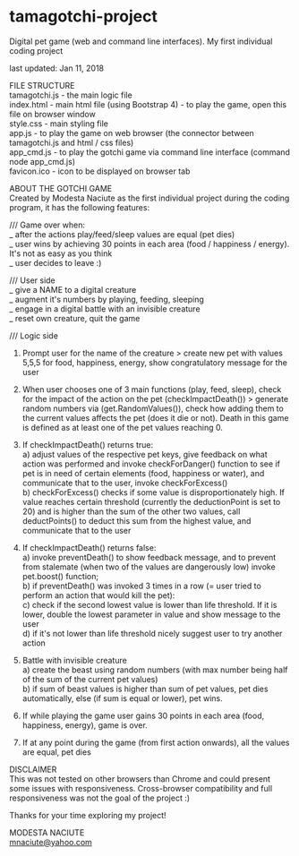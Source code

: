 # tamagotchi-project
Digital pet game (web and command line interfaces). My first individual coding project 

last updated: Jan 11, 2018


FILE STRUCTURE<br>
tamagotchi.js - the main logic file<br>
index.html - main html file (using Bootstrap 4) - to play the game, open this file on browser window<br>
style.css - main styling file<br>
app.js - to play the game on web browser (the connector between tamagotchi.js and html / css files)<br>
app_cmd.js - to play the gotchi game via command line interface (command node app_cmd.js)<br>
favicon.ico - icon to be displayed on browser tab<br>


ABOUT THE GOTCHI GAME<br>
Created by Modesta Naciute as the first individual project during the coding program, it has the following features:<br>

/// Game over when:<br>
_ after the actions play/feed/sleep values are equal (pet dies)<br>
_ user wins by achieving 30 points in each area (food / happiness / energy). It's not as easy as you think<br>
_ user decides to leave :)<br>

/// User side<br>
_ give a NAME to a digital creature<br>
_ augment it's numbers by playing, feeding, sleeping<br>
_ engage in a digital battle with an invisible creature<br>
_ reset own creature, quit the game<br>


/// Logic side<br>
1. Prompt user for the name of the creature  > create new pet with values 5,5,5 for food, happiness, energy, show congratulatory message for the user<br>

2. When user chooses one of 3 main functions (play, feed, sleep), check for the impact of the action on the pet (checkImpactDeath()) > generate random numbers via (get.RandomValues()), check how adding them to the current values affects the pet (does it die or not). Death in this game is defined as at least one of the pet values reaching 0. <br>

3. If checkImpactDeath() returns true: <br>
	a) adjust values of the respective pet keys, give feedback on what action was performed and invoke checkForDanger() function to see if pet is in need of certain elements (food, happiness or water), and communicate that to the user, invoke checkForExcess()<br>
	b) checkForExcess() checks if some value is disproportionately high. If value reaches certain threshold (currently the deductionPoint is set to 20) and is higher than the sum of the other two values, call deductPoints() to deduct this sum from the highest value, and communicate that to the user<br>

4. If checkImpactDeath() returns false:<br>
	a) invoke preventDeath() to show feedback message, and to prevent from stalemate (when two of the values are dangerously low) invoke pet.boost() function;<br>
	b) if preventDeath() was invoked 3 times in a row (= user tried to perform an action that would kill the pet):<br>
	c) check if the second lowest value is lower than life threshold. If it is lower, double the lowest parameter in value and show message to the user<br>
	d) if it's not lower than life threshold nicely suggest user to try another action <br>

 5. Battle with invisible creature<br>
 	a) create the beast using random numbers (with max number being half of the sum of the current pet values)<br>
	b) if sum of beast values is higher than sum of pet values, pet dies automatically, else (if sum is equal or lower), pet wins.<br>

6. If while playing the game user gains 30 points in each area (food, happiness, energy), game is over.<br>

7. If at any point during the game (from first action onwards), all the values are equal, pet dies<br>

DISCLAIMER<br>
This was not tested on other browsers than Chrome and could present some issues with responsiveness. Cross-browser compatibility and full responsiveness was not the goal of the project :) <br>
 
Thanks for your time exploring my project!<br>

MODESTA NACIUTE<br>
mnaciute@yahoo.com

